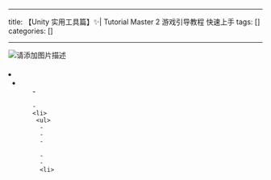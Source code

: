 
--- 
title:  【Unity 实用工具篇】✨| Tutorial Master 2 游戏引导教程 快速上手 
tags: []
categories: [] 

---
<img src="https://img-blog.csdnimg.cn/4ea0ad75b9c145e5ba7d219b7e425099.png" alt="请添加图片描述">



####  

  <li>
   <ul>
    <li>
     <ul>
      - 
     
    - 
    <li>
     <ul>
      - 
      - 
      - 
     
      - 
      - 
      <li>
     